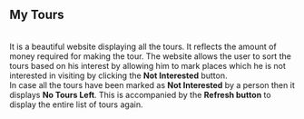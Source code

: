 ## My Tours
<br>
It is a beautiful website displaying all the tours. It reflects the amount of money required for making the tour. The website allows the user to sort the tours based on his interest by allowing him to mark places which he is not interested in visiting by clicking the <b>Not Interested</b> button.
<br>
In case all the tours have been marked as <b>Not Interested</b> by a person then it displays <b>No Tours Left</b>. This is accompanied by the <b>Refresh button</b> to display the entire list of tours again.
